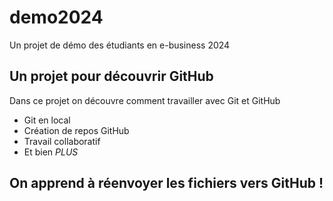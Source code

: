 # demo2024
Un projet de démo des étudiants en e-business 2024

## Un projet pour découvrir GitHub
Dans ce projet on découvre comment travailler avec Git et GitHub

- Git en local
- Création de repos GitHub
- Travail collaboratif
- Et bien *PLUS*

## On apprend à réenvoyer les fichiers vers GitHub !